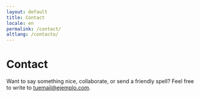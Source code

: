 ```yaml
---
layout: default
title: Contact
locale: en
permalink: /contact/
altlang: /contacto/
---
```


<h1>Contact</h1>
<p>Want to say something nice, collaborate, or send a friendly spell? Feel free to write to <a href="mailto:tuemail@ejemplo.com">tuemail@ejemplo.com</a>.</p>
